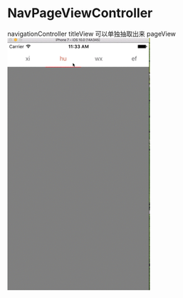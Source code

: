 # NavPageViewController
navigationController titleView 可以单独抽取出来 pageView
![image](https://github.com/zhijianxuanlv/NavPageViewController/blob/master/NavPageDemo.gif)
